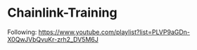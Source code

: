 # Chainlink-Training
Following: https://www.youtube.com/playlist?list=PLVP9aGDn-X0QwJVbQvuKr-zrh2_DV5M6J
